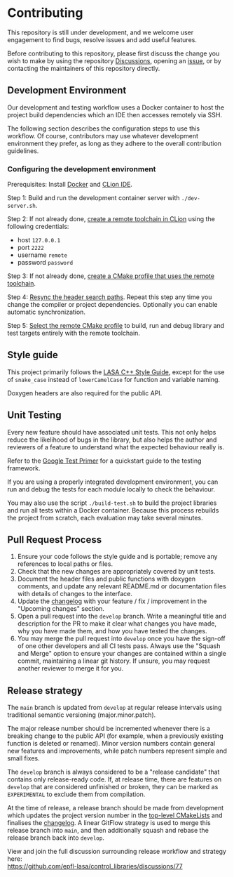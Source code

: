 # Contributing

This repository is still under development, and we welcome user engagement to
find bugs, resolve issues and add useful features.  

Before contributing to this repository, please first discuss the change you wish to make
by using the repository [Discussions](https://github.com/epfl-lasa/control_libraries/discussions),
opening an [issue](https://github.com/epfl-lasa/control_libraries/issues),
or by contacting the maintainers of this repository directly. 


## Development Environment

Our development and testing workflow uses a Docker container to host the project build dependencies
which an IDE then accesses remotely via SSH.

The following section describes the configuration steps to use this workflow.
Of course, contributors may use whatever development environment they prefer,
as long as they adhere to the overall contribution guidelines. 


### Configuring the development environment

Prerequisites: Install [Docker](https://docs.docker.com/get-docker/) and [CLion IDE](https://www.jetbrains.com/clion/download).

Step 1: Build and run the development container server with `./dev-server.sh`.

Step 2: If not already done, [create a remote toolchain in CLion](https://www.jetbrains.com/help/clion/remote-projects-support.html#remote-toolchain)
using the following credentials:
 - host `127.0.0.1`
 - port `2222`
 - username `remote`
 - password `password`
 
Step 3: If not already done, [create a CMake profile that uses the remote toolchain](https://www.jetbrains.com/help/clion/remote-projects-support.html#CMakeProfile).

Step 4: [Resync the header search paths](https://www.jetbrains.com/help/clion/remote-projects-support.html#resync).
Repeat this step any time you change the compiler or project dependencies.
Optionally you can enable automatic synchronization.

Step 5: [Select the remote CMake profile](https://www.jetbrains.com/help/clion/remote-projects-support.html#WorkWithRemote)
to build, run and debug library and test targets entirely with the remote toolchain.

## Style guide

This project primarily follows the [LASA C++ Style Guide](https://wiki.epfl.ch/lasa/cpp-style-guide),
except for the use of `snake_case` instead of `lowerCamelCase` for function and variable naming.

Doxygen headers are also required for the public API.

## Unit Testing

Every new feature should have associated unit tests.
This not only helps reduce the likelihood of bugs in the library,
but also helps the author and reviewers of a feature to understand what the expected
behaviour really is.

Refer to the [Google Test Primer](https://github.com/google/googletest/blob/master/docs/primer.md)
for a quickstart guide to the testing framework.

If you are using a properly integrated development environment, you can run and debug the tests
for each module locally to check the behaviour. 

You may also use the script `./build-test.sh` to build the project libraries and run all tests
within a Docker container. Because this process rebuilds the project from scratch, each evaluation may
take several minutes. 


## Pull Request Process

1. Ensure your code follows the style guide and is portable; remove any references to local paths or files.
2. Check that the new changes are appropriately covered by unit tests.
3. Document the header files and public functions with doxygen comments, and update any relevant README.md
   or documentation files with details of changes to the interface.
4. Update the [changelog](CHANGELOG.md) with your feature / fix / improvement in the "Upcoming changes" section.
5. Open a pull request into the `develop` branch. Write a meaningful title and description for the PR to make it
   clear what changes you have made, why you have made them, and how you have tested the changes.
6. You may merge the pull request into `develop` once you have the sign-off of one other developers and all CI tests pass.
   Always use the "Squash and Merge" option to ensure your changes are contained within a single commit, maintaining
   a linear git history. If unsure, you may request another reviewer to merge it for you.
   

## Release strategy

The `main` branch is updated from `develop` at regular release intervals using traditional semantic versioning (major.minor.patch).

The major release number should be incremented whenever there is a breaking change to the public API
(for example, when a previously existing function is deleted or renamed). Minor version numbers contain
general new features and improvements, while patch numbers represent simple and small fixes.

The `develop` branch is always considered to be a "release candidate" that contains only release-ready
code. If, at release time, there are features on `develop` that are considered unfinished or broken,
they can be marked as `EXPERIMENTAL` to exclude them from compilation.

At the time of release, a release branch should be made from development which updates the project version number
in the [top-level CMakeLists](source/CMakeLists.txt) and finalises the [changelog](CHANGELOG.md).
A linear GitFlow strategy is used to merge this release branch into `main`, and then additionally squash and rebase
the release branch back into `develop`.

View and join the full discussion surrounding release workflow and strategy here: \
https://github.com/epfl-lasa/control_libraries/discussions/77